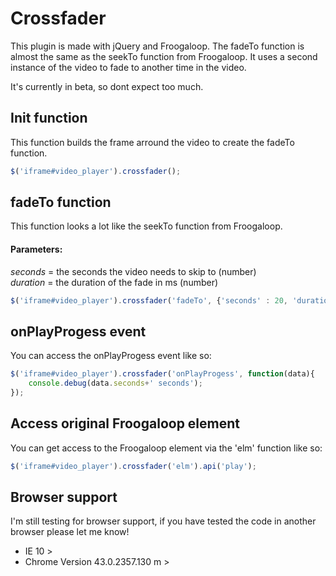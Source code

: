 # Crossfader

This plugin is made with jQuery and Froogaloop. The fadeTo function is almost the same as the seekTo function from Froogaloop. It uses a second instance of the video to fade to another time in the video.

It's currently in beta, so dont expect too much.

## Init function

This function builds the frame arround the video to create the fadeTo function.

```javascript
$('iframe#video_player').crossfader();
```

## fadeTo function

This function looks a lot like the seekTo function from Froogaloop.

#### Parameters:

_seconds_ = the seconds the video needs to skip to (number)  
_duration_ = the duration of the fade in ms (number)

```javascript
$('iframe#video_player').crossfader('fadeTo', {'seconds' : 20, 'duration' : 500});
```

## onPlayProgess event

You can access the onPlayProgess event like so:

```javascript
$('iframe#video_player').crossfader('onPlayProgess', function(data){
    console.debug(data.seconds+' seconds');
});
```

## Access original Froogaloop element

You can get access to the Froogaloop element via the 'elm' function like so:

```javascript
$('iframe#video_player').crossfader('elm').api('play');
```

## Browser support

I'm still testing for browser support, if you have tested the code in another browser please let me know!

 - IE 10 >  
 - Chrome Version 43.0.2357.130 m >